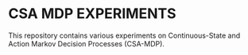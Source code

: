 CSA MDP EXPERIMENTS
===================

This repository contains various experiments on Continuous-State and Action
Markov Decision Processes (CSA-MDP).